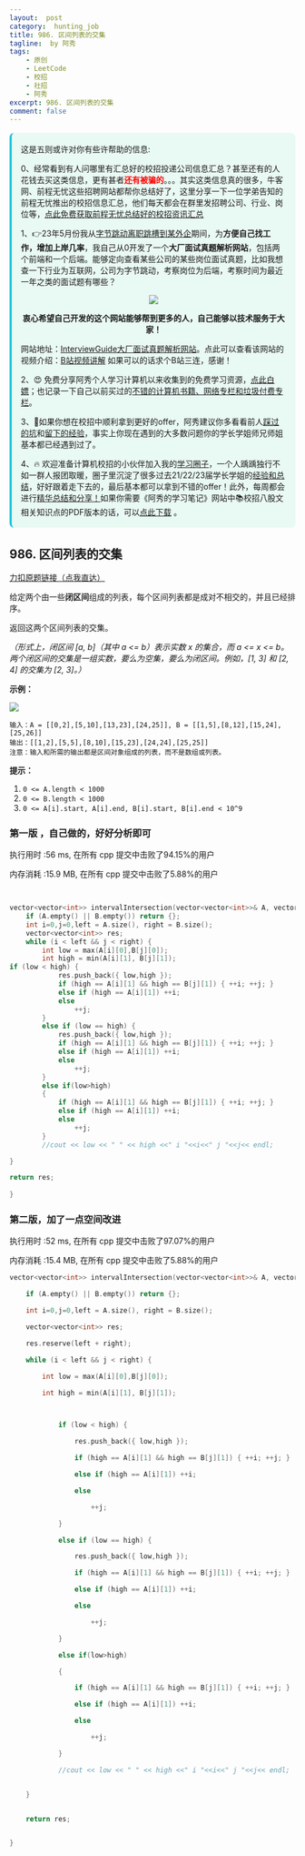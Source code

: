 ```yaml
---
layout:  post
category:  hunting_job
title: 986. 区间列表的交集
tagline:  by 阿秀
tags:
    - 原创
    - LeetCode
    - 校招
    - 社招
    - 阿秀
excerpt: 986. 区间列表的交集
comment: false
---
```




<div style="border-color: #24C6DC;
            background-color: #e9f9f3;         
            margin: 1rem 0;
        padding: .25rem 1rem;
        border-left-width: .3rem;
        border-left-style: solid;
        border-radius: .5rem;
        color: inherit;">
  <p>这是五则或许对你有些许帮助的信息:</p>
<p>0、经常看到有人问哪里有汇总好的校招投递公司信息汇总？甚至还有的人花钱去买这类信息，更有甚者<span style="font-weight:bold;color:red">还有被骗的</span>。。。其实这类信息真的很多，牛客网、前程无忧这些招聘网站都帮你总结好了，这里分享一下一位学弟告知的前程无忧推出的校招信息汇总，他们每天都会在群里发招聘公司、行业、岗位等，<a href="https://mp.weixin.qq.com/s/XVrkXg5P0Z7rWhDAWkJDWA" target="_blank">点此免费获取前程无忧总结好的校招资讯汇总</a></p>  <p>1、👉23年5月份我从<a style="text-decoration: underline" href="https://mp.weixin.qq.com/s/zKItpGwIkHKK4g2aOlL2rA" target="_blank">字节跳动离职跳槽到某外企</a>期间，为<span style="font-weight:bold">方便自己找工作，增加上岸几率</span>，我自己从0开发了一个<span style="font-weight:bold">大厂面试真题解析网站</span>，包括两个前端和一个后端。能够定向查看某些公司的某些岗位面试真题，比如我想查一下行业为互联网，公司为字节跳动，考察岗位为后端，考察时间为最近一年之类的面试题有哪些？
<div align="center">
  <a  style="text-decoration: underline" href="https://top.interviewguide.cn/" target="_blank">  <img src="http://oss.interviewguide.cn/img/202308091638172.png" style="zoom:100%;" /></a>
<p style="font-weight:bold">衷心希望自己开发的这个网站能够帮到更多的人，自己能够以技术服务于大家！</p>
</div>网站地址：<a style="text-decoration: underline" href="https://top.interviewguide.cn/" target="_blank">InterviewGuide大厂面试真题解析网站</a>。点此可以查看该网站的视频介绍：<a style="text-decoration: underline" href="https://www.bilibili.com/video/BV1f94y1C7BL" target="_blank">B站视频讲解</a>   如果可以的话求个B站三连，感谢！
  </p> 
  <p>2、😍
    免费分享阿秀个人学习计算机以来收集到的免费学习资源，<a style="text-decoration: underline" href="/notes/07-resources/01-free/01-introduce.html" target="_blank">点此白嫖</a>；也记录一下自己以前买过的<a style="text-decoration: underline" href="/notes/07-resources/02-precious.html" target="_blank">不错的计算机书籍、网络专栏和垃圾付费专栏</a>。
  </p>
  <p>3、🚀如果你想在校招中顺利拿到更好的offer，阿秀建议你多看看前人<a style="text-decoration: underline" href="https://www.yuque.com/tuobaaxiu/httmmc/npg1k81zeq4wfpyz" target="_blank">踩过的坑</a>和<a style="text-decoration: underline"  target="_blank" href="https://www.yuque.com/tuobaaxiu/httmmc/gge9ppd0mbu2d3dp">留下的经验</a>，事实上你现在遇到的大多数问题你的学长学姐师兄师姐基本都已经遇到过了。
  </p>
  <p>4、🔥 欢迎准备计算机校招的小伙伴加入我的<a  style="text-decoration: underline" href="https://www.yuque.com/tuobaaxiu/httmmc/xg0otqvc17wfx4u9" target="_blank">学习圈子</a>，一个人踽踽独行不如一群人报团取暖，圈子里沉淀了很多过去21/22/23届学长学姐的<a  style="text-decoration: underline" href="https://www.yuque.com/tuobaaxiu/httmmc/gge9ppd0mbu2d3dp" target="_blank">经验和总结</a>，好好跟着走下去的，最后基本都可以拿到不错的offer！此外，每周都会进行<a  style="text-decoration: underline" href="https://www.yuque.com/tuobaaxiu/httmmc/npg1k81zeq4wfpyz" target="_blank">精华总结和分享！</a>如果你需要《阿秀的学习笔记》网站中📚︎校招八股文相关知识点的PDF版本的话，可以<a style="text-decoration: underline" href="https://www.yuque.com/tuobaaxiu/httmmc/qs0yn66apvkzw0ps" target="_blank">点此下载</a> 。</p>   </div>




## 986. 区间列表的交集

[力扣原题链接（点我直达）](https://leetcode-cn.com/problems/interval-list-intersections/)

给定两个由一些**闭区间**组成的列表，每个区间列表都是成对不相交的，并且已经排序。

返回这两个区间列表的交集。

*（形式上，闭区间 [a, b]（其中 a <= b）表示实数 x 的集合，而 a <= x <= b。两个闭区间的交集是一组实数，要么为空集，要么为闭区间。例如，[1, 3] 和 [2, 4] 的交集为 [2, 3]。）*

 

**示例：**

**![](http://oss.interviewguide.cn/img/202207032149094.png)**

```
输入：A = [[0,2],[5,10],[13,23],[24,25]], B = [[1,5],[8,12],[15,24],[25,26]]
输出：[[1,2],[5,5],[8,10],[15,23],[24,24],[25,25]]
注意：输入和所需的输出都是区间对象组成的列表，而不是数组或列表。
```

 

**提示：**

1. `0 <= A.length < 1000`
2. `0 <= B.length < 1000`
3. `0 <= A[i].start, A[i].end, B[i].start, B[i].end < 10^9`





### 第一版 ，自己做的，好好分析即可



执行用时 :56 ms, 在所有 cpp 提交中击败了94.15%的用户

内存消耗 :15.9 MB, 在所有 cpp 提交中击败了5.88%的用户

 


```C++
		

vector<vector<int>> intervalIntersection(vector<vector<int>>& A, vector<vector<int>>& B) {
    if (A.empty() || B.empty()) return {};
	int i=0,j=0,left = A.size(), right = B.size();
	vector<vector<int>> res;
	while (i < left && j < right) {
		int low = max(A[i][0],B[j][0]);
		int high = min(A[i][1], B[j][1]);
if (low < high) {
			res.push_back({ low,high });
			if (high == A[i][1] && high == B[j][1]) { ++i; ++j; }
			else if (high == A[i][1]) ++i;
			else
				++j;
		}
		else if (low == high) { 
			res.push_back({ low,high });
			if (high == A[i][1] && high == B[j][1]) { ++i; ++j; }
			else if (high == A[i][1]) ++i;
			else
				++j;
		}
		else if(low>high)
		{
			if (high == A[i][1] && high == B[j][1]) { ++i; ++j; }
			else if (high == A[i][1]) ++i;
			else
				++j;
		}
		//cout << low << " " << high <<" i "<<i<<" j "<<j<< endl;

}

return res;
    
}
```




### 第二版，加了一点空间改进

执行用时 :52 ms, 在所有 cpp 提交中击败了97.07%的用户

内存消耗 :15.4 MB, 在所有 cpp 提交中击败了5.88%的用户



```c++
vector<vector<int>> intervalIntersection(vector<vector<int>>& A, vector<vector<int>>& B) {

	if (A.empty() || B.empty()) return {};

	int i=0,j=0,left = A.size(), right = B.size();

	vector<vector<int>> res;

	res.reserve(left + right);

	while (i < left && j < right) {

		int low = max(A[i][0],B[j][0]);

		int high = min(A[i][1], B[j][1]);



			if (low < high) {

				res.push_back({ low,high });

				if (high == A[i][1] && high == B[j][1]) { ++i; ++j; }

				else if (high == A[i][1]) ++i;

				else

					++j;

			}

			else if (low == high) { 

				res.push_back({ low,high });

				if (high == A[i][1] && high == B[j][1]) { ++i; ++j; }

				else if (high == A[i][1]) ++i;

				else

					++j;

			}

			else if(low>high)

			{

				if (high == A[i][1] && high == B[j][1]) { ++i; ++j; }

				else if (high == A[i][1]) ++i;

				else

					++j;

			}

			//cout << low << " " << high <<" i "<<i<<" j "<<j<< endl;


	}


	return res;


}
```

